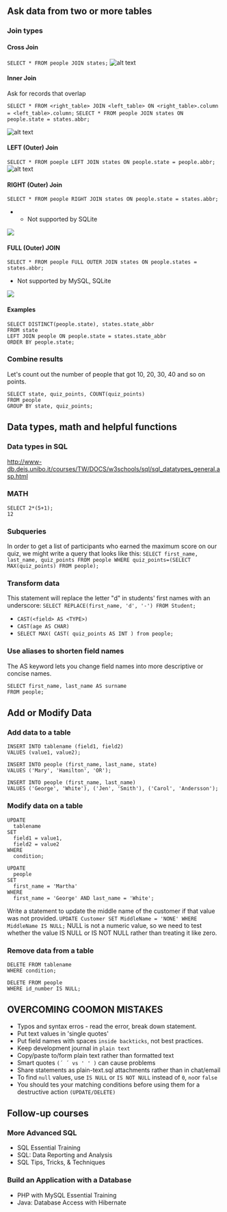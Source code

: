 ## Ask data from two or more tables
### Join types
#### Cross Join
`SELECT * FROM people JOIN states;`
![alt text](https://github.com/edlsantosmz/playbook/blob/master/sql/sql_ch2_img1_join.png)

#### Inner Join
Ask for records that overlap

`SELECT * FROM <right_table> JOIN <left_table> ON <right_table>.column = <left_table>.column;`
`SELECT * FROM people JOIN states ON people.state = states.abbr;`

![alt text](https://github.com/edlsantosmz/playbook/blob/master/sql/sql_ch2_img2_inner_join.png)

#### LEFT (Outer) Join
`SELECT * FROM poeple LEFT JOIN states ON people.state = people.abbr;`
![alt text](https://github.com/edlsantosmz/playbook/blob/master/sql/sql_ch2_img3_left_join.png)

#### RIGHT (Outer) Join
`SELECT * FROM people RIGHT JOIN states ON people.state = states.abbr;`

* * Not supported by SQLite

![](https://github.com/edlsantosmz/playbook/blob/master/sql/sql_ch2_img4_right_join.png)

#### FULL (Outer) JOIN
`SELECT * FROM people FULL OUTER JOIN states ON people.states = states.abbr;`

* Not supported by MySQL, SQLite

![](https://github.com/edlsantosmz/playbook/blob/master/sql/sql_ch2_img5_full_outer_join.png)

#### Examples
```
SELECT DISTINCT(people.state), states.state_abbr
FROM state
LEFT JOIN people ON people.state = states.state_abbr
ORDER BY people.state;
```

### Combine results
Let's count out the number of people that got 10, 20, 30, 40 and so on points.

```
SELECT state, quiz_points, COUNT(quiz_points)
FROM people
GROUP BY state, quiz_points;
```
## Data types, math and helpful functions
### Data types in SQL
http://www-db.deis.unibo.it/courses/TW/DOCS/w3schools/sql/sql_datatypes_general.asp.html

### MATH
```
SELECT 2*(5+1);
12
```
### Subqueries
In order to get a list of participants who earned the maximum score on our quiz, we might write a query that looks like this:
`SELECT first_name, last_name, quiz_points FROM people WHERE quiz_points=(SELECT MAX(quiz_points) FROM people);`

### Transform data
This statement will replace the letter "d" in students' first names with an underscore:
`SELECT REPLACE(first_name, 'd', '-') FROM Student;`

* `CAST(<field> AS <TYPE>)`
* `CAST(age AS CHAR)`
* `SELECT MAX( CAST( quiz_points AS INT ) from people;`

### Use aliases to shorten field names
The AS keyword lets you change field names into more descriptive or concise names.
```
SELECT first_name, last_name AS surname
FROM people;
```

## Add or Modify Data
### Add data to a table
```
INSERT INTO tablename (field1, field2)
VALUES (value1, value2);

INSERT INTO people (first_name, last_name, state)
VALUES ('Mary', 'Hamilton', 'OR');

INSERT INTO people (first_name, last_name)
VALUES ('George', 'White'), ('Jen', 'Smith'), ('Carol', 'Andersson');
```

### Modify data on a table
```
UPDATE 
  tablename
SET
  field1 = value1,
  field2 = value2
WHERE
  condition;
  
UPDATE
  people
SET
  first_name = 'Martha'
WHERE
  first_name = 'George' AND last_name = 'White';
```

Write a statement to update the middle name of the customer if that value was not provided.
`UPDATE Customer SET MiddleName = 'NONE' WHERE MiddleName IS NULL;`
NULL is not a numeric value, so we need to test whether the value IS NULL or IS NOT NULL rather than treating it like zero.

### Remove data from a table
```
DELETE FROM tablename
WHERE condition;

DELETE FROM people
WHERE id_number IS NULL;

```

## OVERCOMING COOMON MISTAKES
* Typos and syntax erros - read the error, break down statement.
* Put text values in 'single quotes'
* Put field names with spaces ``inside backticks``, not best practices.
* Keep development journal in `plain text`
* Copy/paste to/form plain text rather than formatted text
* Smart quotes `(´ ´ vs ' ' )` can cause problems
* Share statements as plain-text.sql attachments rather than in chat/email
* To find `null` values, use `IS NULL` or `IS NOT NULL` instead of ``0``, ``no``or ``false`` 
* You should tes your matching conditions before using them for a destructive action `(UPDATE/DELETE)`

## Follow-up courses
### More Advanced SQL
* SQL Essential Training
* SQL: Data Reporting and Analysis
* SQL Tips, Tricks, & Techniques

### Build an Application with a Database
* PHP with MySQL Essential Training
* Java: Database Access with Hibernate





